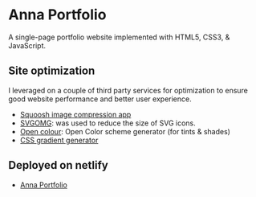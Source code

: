 # Anna Portfolio

A single-page portfolio website implemented with HTML5, CSS3, & JavaScript.

## Site optimization

I leveraged on a couple of third party services for optimization to ensure good website performance and better user experience.

- [Squoosh image compression app](https://squoosh.app/)
- [SVGOMG](https://jakearchibald.github.io/svgomg/): was used to reduce the size of SVG icons.
- [Open colour](https://yeun.github.io/open-color/): Open Color scheme generator (for tints & shades)
- [CSS gradient generator](https://cssgradient.io/)

## Deployed on netlify

- [Anna Portfolio](https://moanna.netlify.app/)
